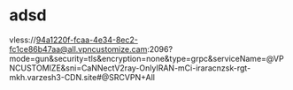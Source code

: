 # adsd
vless://94a1220f-fcaa-4e34-8ec2-fc1ce86b47aa@all.vpncustomize.cam:2096?mode=gun&security=tls&encryption=none&type=grpc&serviceName=@VPNCUSTOMIZE&sni=CaNNectV2ray-OnlyIRAN-mCi-iraracnzsk-rgt-mkh.varzesh3-CDN.site#@SRCVPN+All
